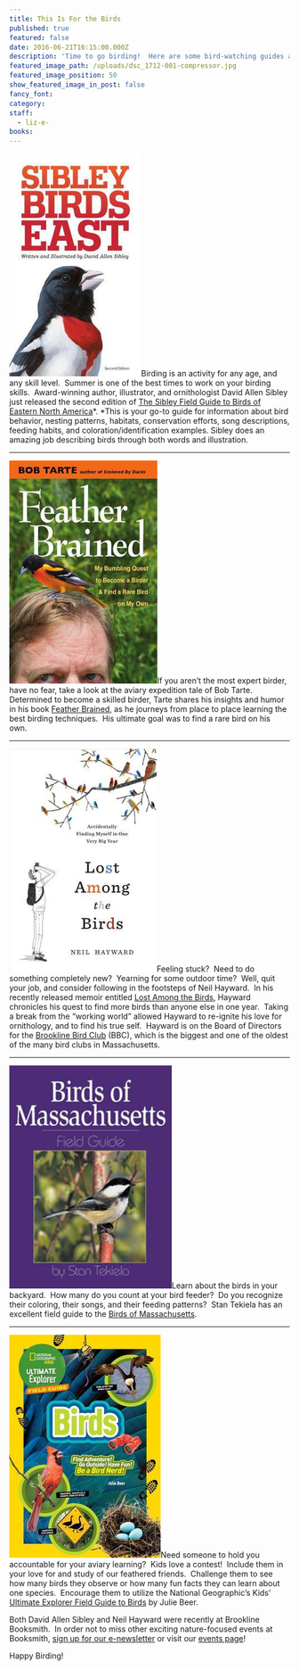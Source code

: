 ```yaml
---
title: This Is For the Birds
published: true
featured: false
date: 2016-06-21T16:15:00.000Z
description: 'Time to go birding!  Here are some bird-watching guides and tales.'
featured_image_path: /uploads/dsc_1712-001-compressor.jpg
featured_image_position: 50
show_featured_image_in_post: false
fancy_font:
category:
staff:
  - liz-e-
books:
---
```



[![](/uploads/versions/9780307957917---x----237-400x---.jpg)](https://www.brooklinebooksmith-shop.com/book/9780307957917)Birding is an activity for any age, and any skill level.&nbsp; Summer is one of the best times to work on your birding skills.&nbsp; Award-winning author, illustrator, and ornithologist David Allen Sibley just released the second edition of [The Sibley Field Guide to Birds of Eastern North America](https://www.brooklinebooksmith-shop.com/book/9780307957917)*.&nbsp;*This is your go-to guide for information about bird behavior, nesting patterns, habitats, conservation efforts, song descriptions, feeding habits, and coloration/identification examples. Sibley does an amazing job describing birds through both words and illustration. &nbsp; &nbsp; &nbsp;

---

[![](/uploads/versions/9780472119868---x----266-400x---.jpg)](https://www.brooklinebooksmith-shop.com/book/9780472119868)If you aren’t the most expert birder, have no fear, take a look at the aviary expedition tale of Bob Tarte.&nbsp; Determined to become a skilled birder, Tarte shares his insights and humor in his book [Feather Brained](https://www.brooklinebooksmith-shop.com/book/9780472119868), as he journeys from place to place learning the best birding techniques.&nbsp; His ultimate goal was to find a rare bird on his own. &nbsp; &nbsp;

---

[![](/uploads/versions/9781632865793---x----265-400x---.jpg)](https://www.brooklinebooksmith-shop.com/book/9781632865793)Feeling stuck?&nbsp; Need to do something completely new?&nbsp; Yearning for some outdoor time?&nbsp; Well, quit your job, and consider following in the footsteps of Neil Hayward.&nbsp; In his recently released memoir entitled [Lost Among the Birds](https://www.brooklinebooksmith-shop.com/book/9781632865793), Hayward chronicles his quest to find more birds than anyone else in one year.&nbsp; Taking a break from the “working world” allowed Hayward to re-ignite his love for ornithology, and to find his true self.&nbsp; Hayward is on the Board of Directors for the [Brookline Bird Club](https://www.brooklinebirdclub.org/) (BBC), which is the biggest and one of the oldest of the many bird clubs in Massachusetts.

---

[![](/uploads/versions/9781885061881---x----292-400x---.jpg)](https://www.brooklinebooksmith-shop.com/book/9781885061881)Learn about the birds in your backyard.&nbsp; How many do you count at your bird feeder?&nbsp; Do you recognize their coloring, their songs, and their feeding patterns?&nbsp; Stan Tekiela has an excellent field guide to the [Birds of Massachusetts](https://www.brooklinebooksmith-shop.com/book/9781885061881).

---

[![](/uploads/versions/9781426322990---x----272-400x---.jpg)](https://www.brooklinebooksmith-shop.com/book/9781426322990)Need someone to hold you accountable for your aviary learning?&nbsp; Kids love a contest!&nbsp; Include them in your love for and study of our feathered friends.&nbsp; Challenge them to see how many birds they observe or how many fun facts they can learn about one species.&nbsp; Encourage them to utilize the National Geographic’s Kids’ [Ultimate Explorer Field Guide to Birds](https://www.brooklinebooksmith-shop.com/book/9781426322990) by Julie Beer.&nbsp; &nbsp;&nbsp;

Both David Allen Sibley and Neil Hayward were recently at Brookline Booksmith.&nbsp; In order not to miss other exciting nature-focused events at Booksmith, [sign up for our e-newsletter](https://www.brooklinebooksmith.com/about-us/) or visit our [events page](https://www.brooklinebooksmith.com/events/)!

Happy Birding!
